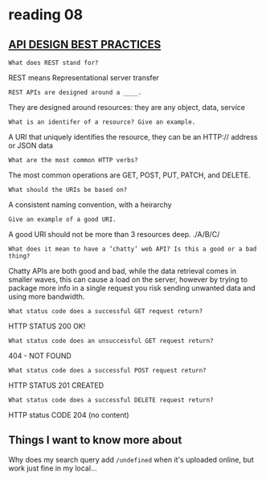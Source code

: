 # reading 08

## [API DESIGN BEST PRACTICES](https://docs.microsoft.com/en-us/azure/architecture/best-practices/api-design)

    What does REST stand for?

REST means Representational server transfer

    REST APIs are designed around a ____.

They are designed around resources: they are any object, data, service

    What is an identifer of a resource? Give an example.
 
A URI that uniquely identifies the resource, they can be an HTTP:// address or JSON data

    What are the most common HTTP verbs?

The most common operations are GET, POST, PUT, PATCH, and DELETE.

    What should the URIs be based on?

A consistent naming convention, with a heirarchy

    Give an example of a good URI.

A good URI should not be more than 3 resources deep. ./A/B/C/ 

    What does it mean to have a ‘chatty’ web API? Is this a good or a bad thing?

Chatty APIs  are both good and bad, while the data retrieval comes in smaller waves, this can cause a load on the server, however by trying to package more info in a single request you risk sending unwanted data and using more bandwidth. 

    What status code does a successful GET request return?

HTTP STATUS 200 OK! 

    What status code does an unsuccessful GET request return?

404 - NOT FOUND

    What status code does a successful POST request return?

HTTP STATUS 201 CREATED

    What status code does a successful DELETE request return?

HTTP status CODE 204 (no content)


## Things I want to know more about 

Why does my search query add `/undefined` when it's uploaded online, but work just fine in my local... 

